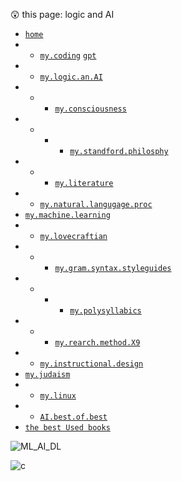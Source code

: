 😲  this page: logic and AI  

- [`home`](https://github.com/bbe2/my_library)  
- - [`my.coding`](https://github.com/bbe2/my_library/tree/coding.books)  [`gpt`](https://github.com/bbe2/my_library/tree/gpt)  
- - [`my.logic.an.AI`](https://github.com/bbe2/my_library/tree/logic)  
- - - [`my.consciousness`](https://github.com/bbe2/my_library/tree/consciousness)  
- - - - [`my.standford.philosphy`](https://github.com/bbe2/my_library/tree/philosophy)  
- - - [`my.literature`](https://github.com/bbe2/my_library/tree/literature)  
- - [`my.natural.langugage.proc`](https://github.com/bbe2/my_library/tree/natural.language.processing)  
- [`my.machine.learning`](https://github.com/bbe2/my_library/tree/machine.learning)  
- - [`my.lovecraftian`](https://github.com/bbe2/my_library/tree/lovecraftian)  
- - - [`my.gram.syntax.styleguides`](https://github.com/bbe2/my_library/tree/syntax_grammar_style_guides)  
- - - - [`my.polysyllabics`](https://github.com/bbe2/my_library/tree/polysyllabics)  
- - - [`my.rearch.method.X9`](https://github.com/bbe2/my_library/tree/research.methods.biblio.X9.methods)  
- - [`my.instructional.design`](https://github.com/bbe2/my_library/tree/instructional.design)  
-  [`my.judaism`](https://github.com/bbe2/my_library/tree/judaism)  
- - [`my.linux`](https://github.com/bbe2/my_library/tree/linux)  
- -  [`AI.best.of.best`](https://github.com/bbe2/my_library/tree/AI.the.best.of.best)  
-  [`the best Used books`](https://www.abebooks.com/)    

![ML_AI_DL](https://user-images.githubusercontent.com/59778456/220787477-8614f639-1f54-4dbf-ad41-6937903b66e4.JPG)

![c](https://user-images.githubusercontent.com/59778456/220787368-076241e1-52b9-4c25-8402-a47f017bbc5b.PNG)  
